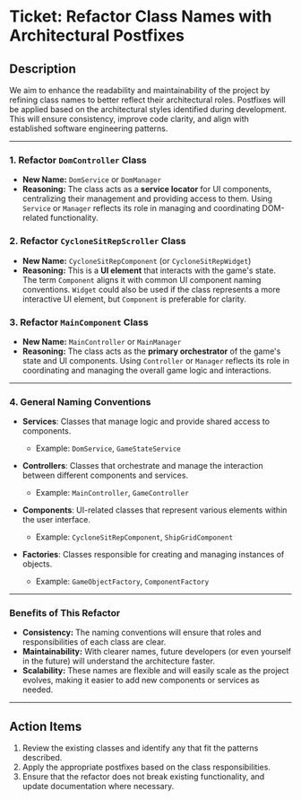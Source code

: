 # Ticket: Refactor Class Names with Architectural Postfixes

## Description

We aim to enhance the readability and maintainability of the project by refining class names to better reflect their architectural roles. Postfixes will be applied based on the architectural styles identified during development. This will ensure consistency, improve code clarity, and align with established software engineering patterns.

---

### 1. Refactor `DomController` Class

- **New Name:** `DomService` or `DomManager`
- **Reasoning:** The class acts as a **service locator** for UI components, centralizing their management and providing access to them. Using `Service` or `Manager` reflects its role in managing and coordinating DOM-related functionality.

### 2. Refactor `CycloneSitRepScroller` Class

- **New Name:** `CycloneSitRepComponent` (or `CycloneSitRepWidget`)
- **Reasoning:** This is a **UI element** that interacts with the game's state. The term `Component` aligns it with common UI component naming conventions. `Widget` could also be used if the class represents a more interactive UI element, but `Component` is preferable for clarity.

### 3. Refactor `MainComponent` Class

- **New Name:** `MainController` or `MainManager`
- **Reasoning:** The class acts as the **primary orchestrator** of the game's state and UI components. Using `Controller` or `Manager` reflects its role in coordinating and managing the overall game logic and interactions.

---

### 4. General Naming Conventions

- **Services**: Classes that manage logic and provide shared access to components.
  - Example: `DomService`, `GameStateService`

- **Controllers**: Classes that orchestrate and manage the interaction between different components and services.
  - Example: `MainController`, `GameController`

- **Components**: UI-related classes that represent various elements within the user interface.
  - Example: `CycloneSitRepComponent`, `ShipGridComponent`

- **Factories**: Classes responsible for creating and managing instances of objects.
  - Example: `GameObjectFactory`, `ComponentFactory`

---

### Benefits of This Refactor

- **Consistency:** The naming conventions will ensure that roles and responsibilities of each class are clear.
- **Maintainability:** With clearer names, future developers (or even yourself in the future) will understand the architecture faster.
- **Scalability:** These names are flexible and will easily scale as the project evolves, making it easier to add new components or services as needed.

---

## Action Items

1. Review the existing classes and identify any that fit the patterns described.
2. Apply the appropriate postfixes based on the class responsibilities.
3. Ensure that the refactor does not break existing functionality, and update documentation where necessary.
